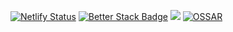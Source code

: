 [![Netlify Status](https://api.netlify.com/api/v1/badges/14e58016-8f24-43f2-86f0-c253e87f8e69/deploy-status)](https://app.netlify.com/sites/wahr/deploys)
[![Better Stack Badge](https://uptime.betterstack.com/status-badges/v1/monitor/1pw48.svg)](https://uptime.betterstack.com/?utm_source=status_badge)
<a href="https://www.statuscake.com" title="Website Uptime Monitoring"><img src="https://app.statuscake.com/button/index.php?Track=7483047&Days=1&Design=2" /></a>
[![OSSAR](https://github.com/LCSOGthb/Weather/actions/workflows/ossar.yml/badge.svg)](https://github.com/LCSOGthb/Weather/actions/workflows/ossar.yml)
